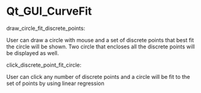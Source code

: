 # Qt_GUI_CurveFit
draw_circle_fit_discrete_points:

  User can draw a circle with mouse and a set of discrete points that best fit the circle will be shown. 
  Two circle that encloses all the discrete points will be displayed as well.
  
  
click_discrete_point_fit_circle:

  User can click any number of discrete points and a circle will be fit to the set of points by using linear regression
